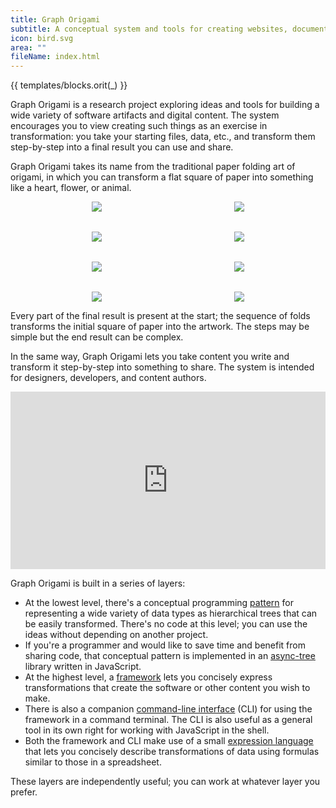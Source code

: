 ```yaml
---
title: Graph Origami
subtitle: A conceptual system and tools for creating websites, documentation, data sets, and other content
icon: bird.svg
area: ""
fileName: index.html
---
```


{{ templates/blocks.orit(_) }}

Graph Origami is a research project exploring ideas and tools for building a wide variety of software artifacts and digital content. The system encourages you to view creating such things as an exercise in transformation: you take your starting files, data, etc., and transform them step-by-step into a final result you can use and share.

Graph Origami takes its name from the traditional paper folding art of origami, in which you can transform a flat square of paper into something like a heart, flower, or animal.

<figure style="align-items: center; display: grid; gap: 2rem; grid-template-columns: repeat(auto-fit, minmax(125px, 1fr)); justify-items: center;">
  <img src="/assets/heart/step1.svg">
  <img src="/assets/heart/step2.svg">
  <img src="/assets/heart/step3.svg">
  <img src="/assets/heart/step4.svg">
  <img src="/assets/heart/step5.svg">
  <img src="/assets/heart/step6.svg">
  <img src="/assets/heart/step7.svg">
  <img src="/assets/heart/step8.svg">
</figure>

Every part of the final result is present at the start; the sequence of folds transforms the initial square of paper into the artwork. The steps may be simple but the end result can be complex.

In the same way, Graph Origami lets you take content you write and transform it step-by-step into something to share. The system is intended for designers, developers, and content authors.

<iframe style="aspect-ratio: 16/9; max-width: 100%; width: 560px;" src="https://www.youtube.com/embed/H5qu0sHLbi0" title="YouTube video player" frameborder="0" allow="accelerometer; autoplay; clipboard-write; encrypted-media; gyroscope; picture-in-picture; web-share" allowfullscreen></iframe>

Graph Origami is built in a series of layers:

- At the lowest level, there's a conceptual programming [pattern](/pattern/) for representing a wide variety of data types as hierarchical trees that can be easily transformed. There's no code at this level; you can use the ideas without depending on another project.
- If you're a programmer and would like to save time and benefit from sharing code, that conceptual pattern is implemented in an [async-tree](/async-tree/) library written in JavaScript.
- At the highest level, a [framework](/framework/) lets you concisely express transformations that create the software or other content you wish to make.
- There is also a companion [command-line interface](/cli/) (CLI) for using the framework in a command terminal. The CLI is also useful as a general tool in its own right for working with JavaScript in the shell.
- Both the framework and CLI make use of a small [expression language](/language/) that lets you concisely describe transformations of data using formulas similar to those in a spreadsheet.

These layers are independently useful; you can work at whatever layer you prefer.
